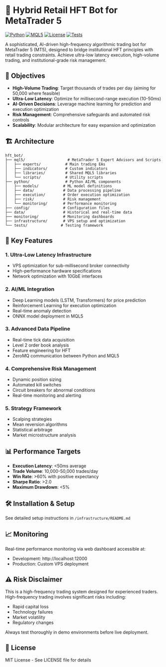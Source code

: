 # 🚀 Hybrid Retail HFT Bot for MetaTrader 5

[![Python](https://img.shields.io/badge/Python-3.8%2B-blue.svg)](https://python.org)
[![MQL5](https://img.shields.io/badge/MQL5-Compatible-green.svg)](https://www.mql5.com)
[![License](https://img.shields.io/badge/License-MIT-yellow.svg)](LICENSE)
[![Tests](https://img.shields.io/badge/Tests-Passing-brightgreen.svg)](TEST_REPORT.md)

A sophisticated, AI-driven high-frequency algorithmic trading bot for MetaTrader 5 (MT5), designed to bridge institutional HFT principles with retail trading constraints. Achieve ultra-low latency execution, high-volume trading, and institutional-grade risk management.

## 🎯 Objectives

- **High-Volume Trading**: Target thousands of trades per day (aiming for 50,000 where feasible)
- **Ultra-Low Latency**: Optimize for millisecond-range execution (10-50ms)
- **AI-Driven Decisions**: Leverage machine learning for prediction and execution optimization
- **Risk Management**: Comprehensive safeguards and automated risk controls
- **Scalability**: Modular architecture for easy expansion and optimization

## 🏗️ Architecture

```
hft_bot/
├── mql5/                   # MetaTrader 5 Expert Advisors and Scripts
│   ├── experts/           # Main trading EAs
│   ├── indicators/        # Custom indicators
│   ├── libraries/         # Shared MQL5 libraries
│   └── scripts/           # Utility scripts
├── python/                # Python AI/ML components
│   ├── models/           # ML model definitions
│   ├── data/             # Data processing pipeline
│   ├── execution/        # Order execution optimization
│   ├── risk/             # Risk management
│   └── monitoring/       # Performance monitoring
├── config/               # Configuration files
├── data/                 # Historical and real-time data
├── monitoring/           # Monitoring dashboards
├── infrastructure/       # VPS setup and optimization
└── tests/               # Testing framework
```

## 🚀 Key Features

### 1. Ultra-Low Latency Infrastructure
- VPS optimization for sub-millisecond broker connectivity
- High-performance hardware specifications
- Network optimization with 10GbE interfaces

### 2. AI/ML Integration
- Deep Learning models (LSTM, Transformers) for price prediction
- Reinforcement Learning for execution optimization
- Real-time anomaly detection
- ONNX model deployment in MQL5

### 3. Advanced Data Pipeline
- Real-time tick data acquisition
- Level 2 order book analysis
- Feature engineering for HFT
- ZeroMQ communication between Python and MQL5

### 4. Comprehensive Risk Management
- Dynamic position sizing
- Automated kill switches
- Circuit breakers for abnormal conditions
- Real-time monitoring and alerting

### 5. Strategy Framework
- Scalping strategies
- Mean reversion algorithms
- Statistical arbitrage
- Market microstructure analysis

## 📊 Performance Targets

- **Execution Latency**: <50ms average
- **Trade Volume**: 10,000-50,000 trades/day
- **Win Rate**: >60% with positive expectancy
- **Sharpe Ratio**: >2.0
- **Maximum Drawdown**: <5%

## 🛠️ Installation & Setup

See detailed setup instructions in `/infrastructure/README.md`

## 📈 Monitoring

Real-time performance monitoring via web dashboard accessible at:
- Development: http://localhost:12000
- Production: Custom VPS deployment

## ⚠️ Risk Disclaimer

This is a high-frequency trading system designed for experienced traders. High-frequency trading involves significant risks including:
- Rapid capital loss
- Technology failures
- Market volatility
- Regulatory changes

Always test thoroughly in demo environments before live deployment.

## 📄 License

MIT License - See LICENSE file for details